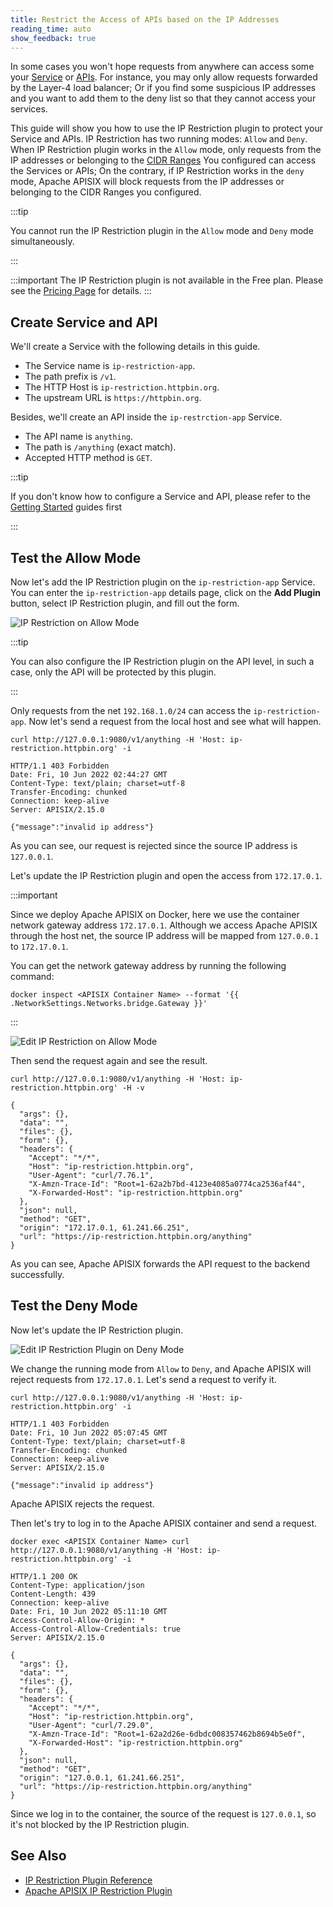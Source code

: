 ```yaml
---
title: Restrict the Access of APIs based on the IP Addresses
reading_time: auto
show_feedback: true
---
```


In some cases you won't hope requests from anywhere can access some your [Service](../../concepts/service.md) or [APIs](../../concepts/api.md).
For instance, you may only allow requests forwarded by the Layer-4 load balancer; Or if you find some suspicious IP addresses and you want to add them to
the deny list so that they cannot access your services.

This guide will show you how to use the IP Restriction plugin to protect your Service and APIs. IP Restriction has two running modes: `Allow` and `Deny`.
When IP Restriction plugin works in the `Allow` mode, only requests from the IP addresses or belonging to the [CIDR Ranges](https://en.wikipedia.org/wiki/Classless_Inter-Domain_Routing#:~:text=CIDR%20is%20also%20used%20for,of%20bits%20in%20the%20address.)
You configured can access the Services or APIs; On the contrary, if IP Restriction works in the `deny` mode, Apache APISIX will block requests from the IP addresses or belonging to the CIDR Ranges you configured.

:::tip

You cannot run the IP Restriction plugin in the `Allow` mode and `Deny` mode simultaneously.

:::

:::important
The IP Restriction plugin is not available in the Free plan. Please see the [Pricing Page](https://api7.ai/pricing) for details.
:::

Create Service and API
----------------------

We'll create a Service with the following details in this guide.

* The Service name is `ip-restriction-app`.
* The path prefix is `/v1`.
* The HTTP Host is `ip-restriction.httpbin.org`.
* The upstream URL is `https://httpbin.org`.

Besides, we'll create an API inside the `ip-restrction-app` Service.

* The API name is `anything`.
* The path is `/anything` (exact match).
* Accepted HTTP method is `GET`.

:::tip

If you don't know how to configure a Service and API, please refer to the [Getting Started](../../getting-started)
guides first

:::

Test the Allow Mode
--------------------

Now let's add the IP Restriction plugin on the `ip-restriction-app` Service.
You can enter the `ip-restriction-app` details page, click on the **Add Plugin** button,
select IP Restriction plugin, and fill out the form.

![IP Restriction on Allow Mode](https://static.apiseven.com/2022/12/30/ip-restriction-on-allow-mode.png)

:::tip

You can also configure the IP Restriction plugin on the API level,
in such a case, only the API will be protected by this plugin.

:::

Only requests from the net `192.168.1.0/24` can access the `ip-restriction-app`. Now let's
send a request from the local host and see what will happen.

```shell
curl http://127.0.0.1:9080/v1/anything -H 'Host: ip-restriction.httpbin.org' -i
```

```shell
HTTP/1.1 403 Forbidden
Date: Fri, 10 Jun 2022 02:44:27 GMT
Content-Type: text/plain; charset=utf-8
Transfer-Encoding: chunked
Connection: keep-alive
Server: APISIX/2.15.0

{"message":"invalid ip address"}
```

As you can see, our request is rejected since the source IP address is `127.0.0.1`.

Let's update the IP Restriction plugin and open the access from `172.17.0.1`.

:::important

Since we deploy Apache APISIX on Docker, here we use the container network gateway address `172.17.0.1`.
Although we access Apache APISIX through the host net, the source IP address will be mapped from `127.0.0.1`
to `172.17.0.1`.

You can get the network gateway address by running the
following command:

```shell
docker inspect <APISIX Container Name> --format '{{ .NetworkSettings.Networks.bridge.Gateway }}'
```

:::

![Edit IP Restriction on Allow Mode](https://static.apiseven.com/2022/12/30/edit-ip-restriction-allow-mode.png)

Then send the request again and see the result.

```shell
curl http://127.0.0.1:9080/v1/anything -H 'Host: ip-restriction.httpbin.org' -H -v
```

```shell
{
  "args": {},
  "data": "",
  "files": {},
  "form": {},
  "headers": {
    "Accept": "*/*",
    "Host": "ip-restriction.httpbin.org",
    "User-Agent": "curl/7.76.1",
    "X-Amzn-Trace-Id": "Root=1-62a2b7bd-4123e4085a0774ca2536af44",
    "X-Forwarded-Host": "ip-restriction.httpbin.org"
  },
  "json": null,
  "method": "GET",
  "origin": "172.17.0.1, 61.241.66.251",
  "url": "https://ip-restriction.httpbin.org/anything"
}
```

As you can see, Apache APISIX forwards the API request to the backend successfully.

Test the Deny Mode
-------------------

Now let's update the IP Restriction plugin.

![Edit IP Restriction Plugin on Deny Mode](https://static.apiseven.com/2022/12/30/edit-ip-restriction-deny-mode.png)

We change the running mode from `Allow` to `Deny`, and Apache APISIX will reject requests from `172.17.0.1`.
Let's send a request to verify it.

```shell
curl http://127.0.0.1:9080/v1/anything -H 'Host: ip-restriction.httpbin.org' -i
```

```shell
HTTP/1.1 403 Forbidden
Date: Fri, 10 Jun 2022 05:07:45 GMT
Content-Type: text/plain; charset=utf-8
Transfer-Encoding: chunked
Connection: keep-alive
Server: APISIX/2.15.0

{"message":"invalid ip address"}
```

Apache APISIX rejects the request.

Then let's try to log in to the Apache APISIX container and send a request.

```shell
docker exec <APISIX Container Name> curl http://127.0.0.1:9080/v1/anything -H 'Host: ip-restriction.httpbin.org' -i
```

```shell
HTTP/1.1 200 OK
Content-Type: application/json
Content-Length: 439
Connection: keep-alive
Date: Fri, 10 Jun 2022 05:11:10 GMT
Access-Control-Allow-Origin: *
Access-Control-Allow-Credentials: true
Server: APISIX/2.15.0

{
  "args": {},
  "data": "",
  "files": {},
  "form": {},
  "headers": {
    "Accept": "*/*",
    "Host": "ip-restriction.httpbin.org",
    "User-Agent": "curl/7.29.0",
    "X-Amzn-Trace-Id": "Root=1-62a2d26e-6dbdc008357462b8694b5e0f",
    "X-Forwarded-Host": "ip-restriction.httpbin.org"
  },
  "json": null,
  "method": "GET",
  "origin": "127.0.0.1, 61.241.66.251",
  "url": "https://ip-restriction.httpbin.org/anything"
}
```

Since we log in to the container, the source of the request is `127.0.0.1`, so it's not blocked by the
IP Restriction plugin.

See Also
--------

* [IP Restriction Plugin Reference](../../references/plugins/security/ip-restriction.md)
* [Apache APISIX IP Restriction Plugin](https://apisix.apache.org/docs/apisix/next/plugins/ip-restriction/)
